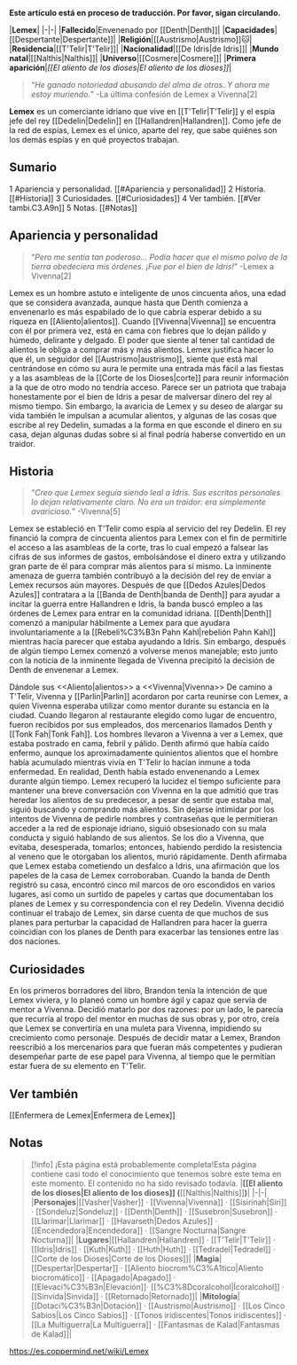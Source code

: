 **Este artículo está en proceso de traducción. Por favor, sigan circulando.**


|**Lemex**|
|-|-|
|**Fallecido**|Envenenado por [[Denth\|Denth]]|
|**Capacidades**|[[Despertante\|Despertante]]|
|**Religión**|[[Austrismo\|Austrismo]]🐱︎|
|**Residencia**|[[T'Telir\|T'Telir]]|
|**Nacionalidad**|[[De Idris\|de Idris]]|
|**Mundo natal**|[[Nalthis\|Nalthis]]|
|**Universo**|[[Cosmere\|Cosmere]]|
|**Primera aparición**|*[[El aliento de los dioses\|El aliento de los dioses]]*|

>“*He ganado notoriedad abusando del alma de otros. Y ahora me estoy muriendo.*”
\-La última confesión de Lemex a Vivenna[2]


**Lemex** es un comerciante idriano que vive en [[T'Telir\|T'Telir]] y el espía jefe del rey [[Dedelin\|Dedelin]] en [[Hallandren\|Hallandren]]. Como jefe de la red de espías, Lemex es el único, aparte del rey, que sabe quiénes son los demás espías y en qué proyectos trabajan.

## Sumario

1 Apariencia y personalidad. [[#Apariencia y personalidad]] 
2 Historia. [[#Historia]] 
3 Curiosidades. [[#Curiosidades]] 
4 Ver también. [[#Ver tambi.C3.A9n]] 
5 Notas. [[#Notas]] 


## Apariencia y personalidad
>“*Pero me sentía tan poderoso... Podía hacer que el mismo polvo de la tierra obedeciera mis órdenes. ¡Fue por el bien de Idris!*”
\-Lemex a Vivenna[2]


Lemex es un hombre astuto e inteligente de unos cincuenta años, una edad que se considera avanzada, aunque hasta que Denth comienza a envenenarlo es más espabilado de lo que cabría esperar debido a su riqueza en [[Aliento\|alientos]]. Cuando [[Vivenna\|Vivenna]] se encuentra con él por primera vez, está en cama con fiebres que lo dejan pálido y húmedo, delirante y delgado. El poder que siente al tener tal cantidad de alientos le obliga a comprar más y más alientos. Lemex justifica hacer lo que él, un seguidor del [[Austrismo\|austrismo]], siente que está mal centrándose en cómo su aura le permite una entrada más fácil a las fiestas y a las asambleas de la [[Corte de los Dioses\|corte]] para reunir información a la que de otro modo no tendría acceso. Parece ser un patriota que trabaja honestamente por el bien de Idris a pesar de malversar dinero del rey al mismo tiempo. Sin embargo, la avaricia de Lemex y su deseo de alargar su vida también le impulsan a acumular alientos, y algunas de las cosas que escribe al rey Dedelin, sumadas a la forma en que esconde el dinero en su casa, dejan algunas dudas sobre si al final podría haberse convertido en un traidor.

## Historia
>“*Creo que Lemex seguía siendo leal a Idris. Sus escritos personales lo dejan relativamente claro. No era un traidor: era simplemente avaricioso.*”
\-Vivenna[5]


Lemex se estableció en T'Telir como espía al servicio del rey Dedelin. El rey financió la compra de cincuenta alientos para Lemex con el fin de permitirle el acceso a las asambleas de la corte, tras lo cual empezó a falsear las cifras de sus informes de gastos, embolsándose el dinero extra y utilizando gran parte de él para comprar más alientos para sí mismo. La inminente amenaza de guerra también contribuyó a la decisión del rey de enviar a Lemex recursos aún mayores. Después de que [[Dedos Azules\|Dedos Azules]] contratara a la [[Banda de Denth\|banda de Denth]] para ayudar a incitar la guerra entre Hallandren e Idris, la banda buscó empleo a las órdenes de Lemex para entrar en la comunidad idriana. [[Denth\|Denth]] comenzó a manipular hábilmente a Lemex para que ayudara involuntariamente a la [[Rebeli%C3%B3n Pahn Kahl\|rebelión Pahn Kahl]] mientras hacía parecer que estaba ayudando a Idris. Sin embargo, después de algún tiempo Lemex comenzó a volverse menos manejable; esto junto con la noticia de la inminente llegada de Vivenna precipitó la decisión de Denth de envenenar a Lemex.

  Dándole sus <<Aliento\|alientos>> a <<Vivenna\|Vivenna>>
De camino a T'Telir, Vivenna y [[Parlin\|Parlin]] acordaron por carta reunirse con Lemex, a quien Vivenna esperaba utilizar como mentor durante su estancia en la ciudad. Cuando llegaron al restaurante elegido como lugar de encuentro, fueron recibidos por sus empleados, dos mercenarios llamados Denth y [[Tonk Fah\|Tonk Fah]]. Los hombres llevaron a Vivenna a ver a Lemex, que estaba postrado en cama, febril y pálido. Denth afirmó que había caído enfermo, aunque los aproximadamente quinientos alientos que el hombre había acumulado mientras vivía en T'Telir lo hacían inmune a toda enfermedad. En realidad, Denth había estado envenenando a Lemex durante algún tiempo. Lemex recuperó la lucidez el tiempo suficiente para mantener una breve conversación con Vivenna en la que admitió que tras heredar los alientos de su predecesor, a pesar de sentir que estaba mal, siguió buscando y comprando más alientos. Sin dejarse intimidar por los intentos de Vivenna de pedirle nombres y contraseñas que le permitieran acceder a la red de espionaje idriano, siguió obsesionado con su mala conducta y siguió hablando de sus alientos. Se los dio a Vivenna, que evitaba, desesperada, tomarlos; entonces, habiendo perdido la resistencia al veneno que le otorgaban los alientos, murió rápidamente.
Denth afirmaba que Lemex estaba cometiendo un desfalco a Idris, una afirmación que los papeles de la casa de Lemex corroboraban. Cuando la banda de Denth registró su casa, encontró cinco mil marcos de oro escondidos en varios lugares, así como un surtido de papeles y cartas que documentaban los planes de Lemex y su correspondencia con el rey Dedelin. Vivenna decidió continuar el trabajo de Lemex, sin darse cuenta de que muchos de sus planes para perturbar la capacidad de Hallandren para hacer la guerra coincidían con los planes de Denth para exacerbar las tensiones entre las dos naciones.

## Curiosidades
En los primeros borradores del libro, Brandon tenía la intención de que Lemex viviera, y lo planeó como un hombre ágil y capaz que servía de mentor a Vivenna. Decidió matarlo por dos razones: por un lado, le parecía que recurría al tropo del mentor en muchas de sus obras y, por otro, creía que Lemex se convertiría en una muleta para Vivenna, impidiendo su crecimiento como personaje. Después de decidir matar a Lemex, Brandon reescribió a los mercenarios para que fueran más competentes y pudieran desempeñar parte de ese papel para Vivenna, al tiempo que le permitían estar fuera de su elemento en T'Telir.
## Ver también
[[Enfermera de Lemex\|Enfermera de Lemex]]
## Notas

> [!info] ¡Esta página está probablemente completa!Esta página contiene casi todo el conocimiento que tenemos sobre este tema en este momento.
El contenido no ha sido revisado todavía.
|**[[El aliento de los dioses\|El aliento de los dioses]] (**[[Nalthis\|Nalthis]]**)**|
|-|-|
|**Personajes**|[[Vasher\|Vasher]] · [[Vivenna\|Vivenna]] · [[Sisirinah\|Siri]] · [[Sondeluz\|Sondeluz]] · [[Denth\|Denth]] · [[Susebron\|Susebron]] · [[Llarimar\|Llarimar]] · [[Havarseth\|Dedos Azules]] · [[Encendedora\|Encendedora]] · [[Sangre Nocturna\|Sangre Nocturna]]|
|**Lugares**|[[Hallandren\|Hallandren]] · [[T'Telir\|T'Telir]] · [[Idris\|Idris]] · [[Kuth\|Kuth]] · [[Huth\|Huth]] · [[Tedradel\|Tedradel]] · [[Corte de los Dioses\|Corte de los Dioses]]|
|**Magia**|[[Despertar\|Despertar]] · [[Aliento biocrom%C3%A1tico\|Aliento biocromático]] · [[Apagado\|Apagado]] · [[Elevaci%C3%B3n\|Elevación]]· [[%C3%8Dcoralcohol\|Ícoralcohol]] · [[Sinvida\|Sinvida]] · [[Retornado\|Retornado]]|
|**Mitología**|[[Dotaci%C3%B3n\|Dotación]] · [[Austrismo\|Austrismo]] · [[Los Cinco Sabios\|Los Cinco Sabios]] · [[Tonos iridiscentes\|Tonos iridiscentes]] · [[La Multiguerra\|La Multiguerra]] · [[Fantasmas de Kalad\|Fantasmas de Kalad]]|



https://es.coppermind.net/wiki/Lemex